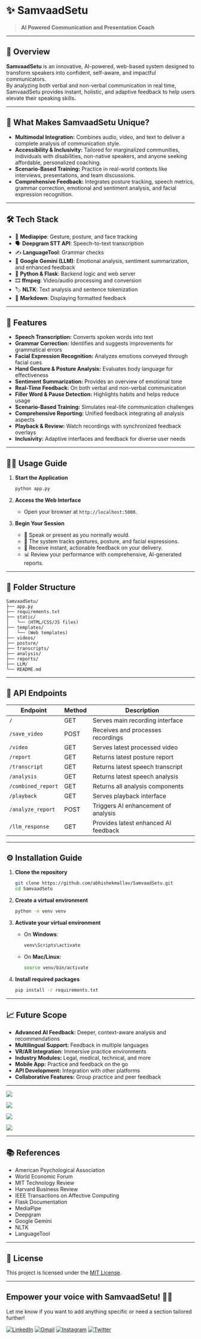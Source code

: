 # ✨ SamvaadSetu

> **AI Powered Communication and Presentation Coach**

---

## 🚀 Overview

**SamvaadSetu** is an innovative, AI-powered, web-based system designed to transform speakers into confident, self-aware, and impactful communicators.  
By analyzing both verbal and non-verbal communication in real time, SamvaadSetu provides instant, holistic, and adaptive feedback to help users elevate their speaking skills.

---

## 🎯 What Makes SamvaadSetu Unique?

- **Multimodal Integration:** Combines audio, video, and text to deliver a complete analysis of communication style.
- **Accessibility & Inclusivity:** Tailored for marginalized communities, individuals with disabilities, non-native speakers, and anyone seeking affordable, personalized coaching.
- **Scenario-Based Training:** Practice in real-world contexts like interviews, presentations, and team discussions.
- **Comprehensive Feedback:** Integrates posture tracking, speech metrics, grammar correction, emotional and sentiment analysis, and facial expression recognition.

---

## 🛠️ Tech Stack

- 🤖 **Mediapipe**: Gesture, posture, and face tracking
- 🗣️ **Deepgram STT API**: Speech-to-text transcription
- ✍️ **LanguageTool**: Grammar checks
- 🧠 **Google Gemini (LLM)**: Emotional analysis, sentiment summarization, and enhanced feedback
- 🐍 **Python & Flask**: Backend logic and web server
- 🎞️ **ffmpeg**: Video/audio processing and conversion
- 🏷️ **NLTK**: Text analysis and sentence tokenization
- 📄 **Markdown**: Displaying formatted feedback

---

## 🎉 Features

- **Speech Transcription:** Converts spoken words into text
- **Grammar Correction:** Identifies and suggests improvements for grammatical errors
- **Facial Expression Recognition:** Analyzes emotions conveyed through facial cues
- **Hand Gesture & Posture Analysis:** Evaluates body language for effectiveness
- **Sentiment Summarization:** Provides an overview of emotional tone
- **Real-Time Feedback:** On both verbal and non-verbal communication
- **Filler Word & Pause Detection:** Highlights habits and helps reduce usage
- **Scenario-Based Training:** Simulates real-life communication challenges
- **Comprehensive Reporting:** Unified feedback integrating all analysis aspects
- **Playback & Review:** Watch recordings with synchronized feedback overlays
- **Inclusivity:** Adaptive interfaces and feedback for diverse user needs

---

## 🧑‍💻 Usage Guide

1. **Start the Application**
   
   ```bash
   python app.py
   ```

2. **Access the Web Interface**
   
   - Open your browser at `http://localhost:5000`.

3. **Begin Your Session**
   
   - 🎤 Speak or present as you normally would.
   - 👀 The system tracks gestures, posture, and facial expressions.
   - 📝 Receive instant, actionable feedback on your delivery.
   - 📊 Review your performance with comprehensive, AI-generated reports.

---

## 📂 Folder Structure

```
SamvaadSetu/
├── app.py
├── requirements.txt
├── static/
│   └── (HTML/CSS/JS files)
├── templates/
│   └── (Web templates)
├── videos/
├── posture/
├── transcripts/
├── analysis/
├── reports/
├── LLM/
└── README.md
```

---

## 🔗 API Endpoints

| Endpoint           | Method | Description                          |
| ------------------ | ------ | ------------------------------------ |
| `/`                | GET    | Serves main recording interface      |
| `/save_video`      | POST   | Receives and processes recordings    |
| `/video`           | GET    | Serves latest processed video        |
| `/report`          | GET    | Returns latest posture report        |
| `/transcript`      | GET    | Returns latest speech transcript     |
| `/analysis`        | GET    | Returns latest speech analysis       |
| `/combined_report` | GET    | Returns all analysis components      |
| `/playback`        | GET    | Serves playback interface            |
| `/analyze_report`  | POST   | Triggers AI enhancement of analysis  |
| `/llm_response`    | GET    | Provides latest enhanced AI feedback |

---

## ⚙️ Installation Guide

1. **Clone the repository**
   
   ```bash
   git clone https://github.com/abhishekmallav/SamvaadSetu.git
   cd SamvaadSetu
   ```

2. **Create a virtual environment**
   
   ```bash
   python -m venv venv
   ```

3. **Activate your virtual environment**
   
   - On **Windows**:
     
     ```bash
     venv\Scripts\activate
     ```
   
   - On **Mac/Linux**:
     
     ```bash
     source venv/bin/activate
     ```

4. **Install required packages**
   
   ```bash
   pip install -r requirements.txt
   ```

---

## 📈 Future Scope

- **Advanced AI Feedback:** Deeper, context-aware analysis and recommendations
- **Multilingual Support:** Feedback in multiple languages
- **VR/AR Integration:** Immersive practice environments
- **Industry Modules:** Legal, medical, technical, and more
- **Mobile App:** Practice and feedback on the go
- **API Development:** Integration with other platforms
- **Collaborative Features:** Group practice and peer feedback

---
![](https://github.com/abhishekmallav/SamvaadSetu/blob/main/images/1747319430847.jpeg) 

![](https://github.com/abhishekmallav/SamvaadSetu/blob/main/images/1747319440017.gif#center)

![](https://github.com/abhishekmallav/SamvaadSetu/blob/main/images/1747319431424.jpeg)

![](https://github.com/abhishekmallav/SamvaadSetu/blob/main/images/1747319431178.jpeg)

---

## 📚 References

- American Psychological Association 
- World Economic Forum
- MIT Technology Review
- Harvard Business Review
- IEEE Transactions on Affective Computing
- Flask Documentation
- MediaPipe
- Deepgram
- Google Gemini
- NLTK
- LanguageTool

---

## 📝 License

This project is licensed under the [MIT License](LICENSE).

---

## **Empower your voice with SamvaadSetu!** 🎤✨


Let me know if you want to add anything specific or need a section tailored further!

[![LinkedIn](https://img.shields.io/badge/LinkedIn-0077B5?style=for-the-badge&logo=linkedin&logoColor=white)](https://www.linkedin.com/in/abhishekmallav)
[![Gmail](https://img.shields.io/badge/Gmail-D14836?style=for-the-badge&logo=gmail&logoColor=white)](mailto:abhimallav1439@gmail.com?subject=Hello%20There&body=Just%20wanted%20to%20say%20hi!)
[![Instagram](https://img.shields.io/badge/Instagram-E4405F?style=for-the-badge&logo=instagram&logoColor=white)](https://www.instagram.com/abhishekmallav)
[![Twitter](https://img.shields.io/badge/Twitter-1DA1F2?style=for-the-badge&logo=x&logoColor=white)](https://www.x.com/abhishekmallav)
